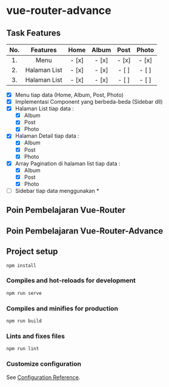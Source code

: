 # vue-router-advance

## Task Features
| No. | Features      | Home  | Album | Post  | Photo |
|:---:|:-------------:|:-----:|:-----:|:-----:|:-----:|
| 1.  | Menu          | - [x] | - [x] | - [x] | - [x] |
| 2.  | Halaman List  | - [x] | - [x] | - [ ] | - [ ] |
| 3.  | Halaman List  | - [x] | - [x] | - [ ] | - [ ] |
- [x] Menu tiap data (Home, Album, Post, Photo)
- [x] Implementasi Component yang berbeda-beda (Sidebar dll)
- [x] Halaman List tiap data :
  - [x] Album
  - [x] Post
  - [x] Photo
- [x] Halaman Detail tiap data :
  - [x] Album
  - [x] Post
  - [x] Photo
- [x] Array Pagination di halaman list tiap data :
  - [x] Album
  - [x] Post
  - [x] Photo
- [ ] Sidebar tiap data menggunakan *

## Poin Pembelajaran Vue-Router

## Poin Pembelajaran Vue-Router-Advance

## Project setup
```
npm install
```

### Compiles and hot-reloads for development
```
npm run serve
```

### Compiles and minifies for production
```
npm run build
```

### Lints and fixes files
```
npm run lint
```

### Customize configuration
See [Configuration Reference](https://cli.vuejs.org/config/).

